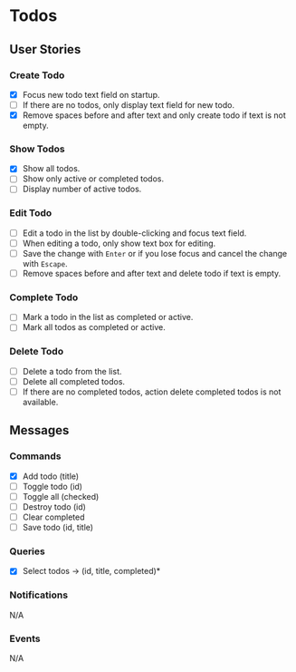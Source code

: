 # Todos

## User Stories

### Create Todo

- [x] Focus new todo text field on startup.
- [ ] If there are no todos, only display text field for new todo.
- [x] Remove spaces before and after text and only create todo if text is not empty.

### Show Todos

- [x] Show all todos.
- [ ] Show only active or completed todos.
- [ ] Display number of active todos.

### Edit Todo

- [ ] Edit a todo in the list by double-clicking and focus text field.
- [ ] When editing a todo, only show text box for editing.
- [ ] Save the change with `Enter` or if you lose focus and cancel the change with
  `Escape`.
- [ ] Remove spaces before and after text and delete todo if text is empty.

### Complete Todo

- [ ] Mark a todo in the list as completed or active.
- [ ] Mark all todos as completed or active.

### Delete Todo

- [ ] Delete a todo from the list.
- [ ] Delete all completed todos.
- [ ] If there are no completed todos, action delete completed todos is not
  available.

## Messages

### Commands

- [x] Add todo (title)
- [ ] Toggle todo (id)
- [ ] Toggle all (checked)
- [ ] Destroy todo (id)
- [ ] Clear completed
- [ ] Save todo (id, title)

### Queries

- [x] Select todos -> (id, title, completed)\*

### Notifications

N/A

### Events

N/A
